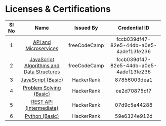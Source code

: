 # Licenses & Certifications

| Sl No  |  Name | Issued By  | Credential ID |
|:-:|:-:|:-:| :-:  |
| 1  | [API and Microservices](https://raw.githubusercontent.com/shravan20/certificates/main/Licenses%20%26%20Certifications/APIs%20and%20Microservices.png) | freeCodeCamp  | fccb039df47-82e5-44db-a0e5-4adef13fe236  |
| 2  | [JavaScript Algorithms and Data Structures](https://raw.githubusercontent.com/shravan20/certificates/main/Licenses%20%26%20Certifications/JavaScript%20Algorithms%20and%20Advance%20Data%20Structures.png) | freeCodeCamp  | fccb039df47-82e5-44db-a0e5-4adef13fe236  |
| 3  | [JavaScript (Basic)](https://raw.githubusercontent.com/shravan20/certificates/main/Licenses%20%26%20Certifications/JavaScript(Basic).png) | HackerRank  | 87856003dea1  |
| 4  | [Problem Solving (Basic)](https://raw.githubusercontent.com/shravan20/certificates/main/Licenses%20%26%20Certifications/Problem%20Solving(Basic).png) | HackerRank  | ce2d70875cf7  |
| 5  | [REST API (Intermediate)](https://raw.githubusercontent.com/shravan20/certificates/main/Licenses%20%26%20Certifications/REST%20API%20(Intermediate).png) | HackerRank  | 07d9c5e44288  |
| 6  | [Python (Basic)](https://raw.githubusercontent.com/shravan20/certificates/main/Licenses%20%26%20Certifications/Python(Basic).png) | HackerRank  | 59e6324e912d  |
